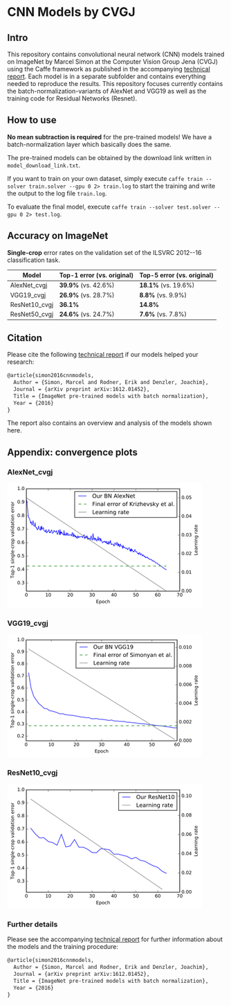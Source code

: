# CNN Models by CVGJ 

## Intro
This repository contains convolutional neural network (CNN) models trained on ImageNet by Marcel Simon at the Computer Vision Group Jena (CVGJ) using the Caffe framework as published in the accompanying [technical report](https://arxiv.org/abs/1612.01452 "ImageNet pre-trained models with batch normalization by Marcel Simon et al on arxiv."). Each model is in a separate subfolder and contains everything needed to reproduce the results. This repository focuses currently contains the batch-normalization-variants of AlexNet and VGG19 as well as the training code for Residual Networks (Resnet). 

## How to use
**No mean subtraction is required** for the pre-trained models! We have a batch-normalization layer which basically does the same. 

The pre-trained models can be obtained by the download link written in `model_download_link.txt`. 

If you want to train on your own dataset, simply execute `caffe train --solver train.solver --gpu 0 2> train.log` to start the training and write the output to the log file `train.log`.

To evaluate the final model, execute `caffe train --solver test.solver --gpu 0 2> test.log`.


## Accuracy on ImageNet
**Single-crop** error rates on the validation set of the ILSVRC 2012--16 classification task.

| Model            | Top-1 error  (vs. original) |  Top-5 error  (vs. original) |
| ---------------- |-----------------------------|-------------------------------|
| AlexNet_cvgj     | **39.9%** (vs. 42.6%)       | **18.1%**  (vs. 19.6%)
| VGG19_cvgj       | **26.9%** (vs. 28.7%)       | **8.8%**  (vs. 9.9%)
| ResNet10_cvgj    | **36.1%**                   | **14.8%**  
| ResNet50_cvgj    | **24.6%** (vs. 24.7%)       | **7.6%** (vs. 7.8%)



## Citation
Please cite the following [technical report](https://arxiv.org/abs/1612.01452 "ImageNet pre-trained models with batch normalization by Marcel Simon et al on arxiv.") if our models helped your research:

```
@article{simon2016cnnmodels,
  Author = {Simon, Marcel and Rodner, Erik and Denzler, Joachim},
  Journal = {arXiv preprint arXiv:1612.01452},
  Title = {ImageNet pre-trained models with batch normalization},
  Year = {2016}
}
```

The report also contains an overview and analysis of the models shown here.

## Appendix: convergence plots

### AlexNet_cvgj 
![Convergence plot of AlexNet with batch normalization](AlexNet_cvgj/convergence.png)

### VGG19_cvgj 
![Convergence plot of AlexNet with batch normalization](VGG19_cvgj/convergence.png)

### ResNet10_cvgj 
![Convergence plot of AlexNet with batch normalization](ResNet_preact/ResNet10_cvgj/convergence.png)

### Further details
Please see the accompanying [technical report](https://arxiv.org/abs/1612.01452 "ImageNet pre-trained models with batch normalization by Marcel Simon et al on arxiv.") for further information about the models and the training procedure:


```
@article{simon2016cnnmodels,
  Author = {Simon, Marcel and Rodner, Erik and Denzler, Joachim},
  Journal = {arXiv preprint arXiv:1612.01452},
  Title = {ImageNet pre-trained models with batch normalization},
  Year = {2016}
}
```
